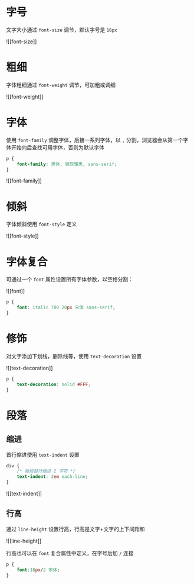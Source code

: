 # 字号

文字大小通过 `font-size` 调节，默认字号是 `16px`

![[font-size]]

# 粗细

字体粗细通过 `font-weight` 调节，可加粗或调细

![[font-weight]]

# 字体

使用 `font-family` 调整字体，后接一系列字体，以 `,` 分割，浏览器会从第一个字体开始向后查找可用字体，否则为默认字体

```CSS
p {
    font-family: 黑体, 微软雅黑, sans-serif;
}
```

![[font-family]]

# 倾斜

字体倾斜使用 `font-style` 定义

![[font-style]]

# 字体复合

可通过一个 `font` 属性设置所有字体参数，以空格分割：

![[font]]

```CSS
p {
    font: italic 700 20px 宋体 sans-serif;
}
```

# 修饰

对文字添加下划线，删除线等，使用 `text-decoration` 设置

![[text-decoration]]

```CSS
p {
    text-decoration: solid #FFF;
}
```

# 段落

## 缩进

首行缩进使用 `text-indent` 设置

```CSS
div {
    /* 每段首行缩进 2 字符 */
    text-indent: 2em each-line;
}
```

![[text-indent]]

## 行高

通过 `line-height` 设置行高，行高是文字+文字的上下间距和

![[line-height]]

行高也可以在 `font` 复合属性中定义，在字号后加 `/` 连接

```CSS
p {
    font:18px/2 宋体;
}
```

